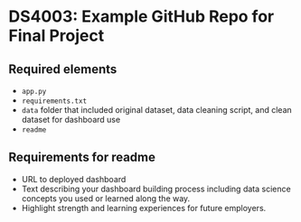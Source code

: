 # DS4003: Example GitHub Repo for Final Project

## Required elements
* `app.py`
* `requirements.txt`
* `data` folder that included original dataset, data cleaning script, and clean dataset for dashboard use
* `readme`

## Requirements for readme
* URL to deployed dashboard
* Text describing your dashboard building process including data science concepts you used or learned along the way.
* Highlight strength and learning experiences for future employers. 
